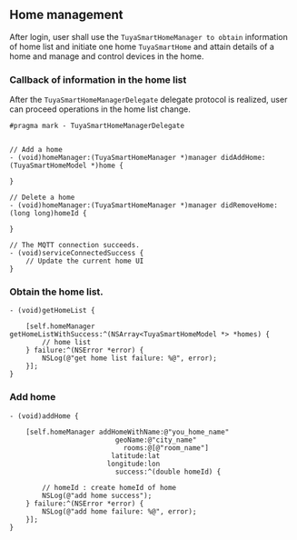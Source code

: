 ## Home management

After login, user shall use the `TuyaSmartHomeManager to obtain` information of home list and initiate one home `TuyaSmartHome` and attain details of a home and manage and control devices in the home. 


### Callback of information in the home list

After the `TuyaSmartHomeManagerDelegate` delegate protocol is realized, user can proceed operations in the home list change. 

```objc
#pragma mark - TuyaSmartHomeManagerDelegate


// Add a home
- (void)homeManager:(TuyaSmartHomeManager *)manager didAddHome:(TuyaSmartHomeModel *)home {
    
}

// Delete a home
- (void)homeManager:(TuyaSmartHomeManager *)manager didRemoveHome:(long long)homeId {
    
}

// The MQTT connection succeeds.
- (void)serviceConnectedSuccess {
    // Update the current home UI
}
```

### Obtain the home list.

```objc
- (void)getHomeList {
    
    [self.homeManager getHomeListWithSuccess:^(NSArray<TuyaSmartHomeModel *> *homes) {
        // home list
    } failure:^(NSError *error) {
        NSLog(@"get home list failure: %@", error);
    }];
}
```

### Add home

```objc
- (void)addHome {
    
    [self.homeManager addHomeWithName:@"you_home_name"
                          geoName:@"city_name"
                            rooms:@[@"room_name"]
                         latitude:lat
                        longitude:lon
                          success:^(double homeId) {
                
        // homeId : create homeId of home 
        NSLog(@"add home success");
    } failure:^(NSError *error) {
        NSLog(@"add home failure: %@", error);
    }];
}
```